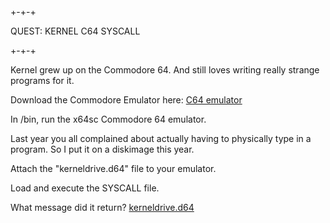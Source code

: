 ## 

+-+-+

QUEST: KERNEL C64 SYSCALL

+-+-+

Kernel grew up on the Commodore 64. And still loves writing really strange programs for it.

Download the Commodore Emulator here: [C64 emulator](https://sourceforge.net/projects/vice-emu/)

In /bin, run the x64sc Commodore 64 emulator.

Last year you all complained about actually having to physically type in a program. So I put it on a diskimage this year.

Attach the "kerneldrive.d64" file to your emulator.

Load and execute the SYSCALL file.

What message did it return?
[kerneldrive.d64](https://darknet-ng-11.ctfd.io/files/3cfaa2f39275cb1bf828132fc2ca87b2/kerneldrive.d64?token=eyJ1c2VyX2lkIjoxNDIsInRlYW1faWQiOm51bGwsImZpbGVfaWQiOjE4fQ.Yvh_MA.y9cIJMfClg5pSXgH3PvjJnbmBUM)
